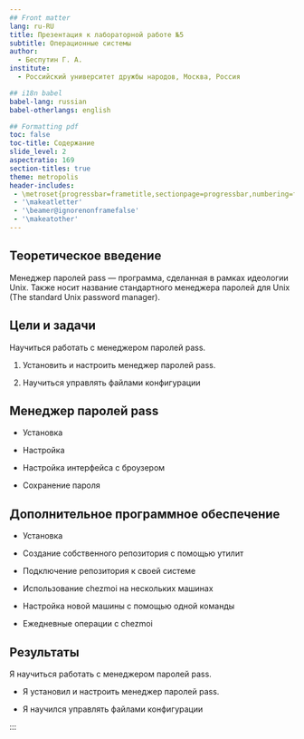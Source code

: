 ```yaml
---
## Front matter
lang: ru-RU
title: Презентация к лабораторной работе №5
subtitle: Операционные системы
author:
  - Беспутин Г. А.
institute:
  - Российский университет дружбы народов, Москва, Россия

## i18n babel
babel-lang: russian
babel-otherlangs: english

## Formatting pdf
toc: false
toc-title: Содержание
slide_level: 2
aspectratio: 169
section-titles: true
theme: metropolis
header-includes:
 - \metroset{progressbar=frametitle,sectionpage=progressbar,numbering=fraction}
 - '\makeatletter'
 - '\beamer@ignorenonframefalse'
 - '\makeatother'
---
```


## Теоретическое введение

Менеджер паролей pass — программа, сделанная в рамках идеологии Unix.
Также носит название стандартного менеджера паролей для Unix (The standard Unix password manager).

## Цели и задачи

Научиться работать с менеджером паролей pass.

1) Установить и настроить менеджер паролей pass.

2) Научиться управлять файлами конфигурации

## Менеджер паролей pass
- Установка

- Настройка

- Настройка интерфейса с броузером

- Сохранение пароля

## Дополнительное программное обеспечение
- Установка

- Создание собственного репозитория с помощью утилит

- Подключение репозитория к своей системе

- Использование chezmoi на нескольких машинах

- Настройка новой машины с помощью одной команды

- Ежедневные операции c chezmoi

## Результаты

Я научиться работать с менеджером паролей pass.

- Я установил и настроить менеджер паролей pass.

- Я научился управлять файлами конфигурации

:::

